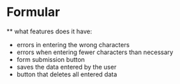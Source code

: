 # Formular

** what features does it have:

* errors in entering the wrong characters
* errors when entering fewer characters than necessary
* form submission button
* saves the data entered by the user
* button that deletes all entered data
